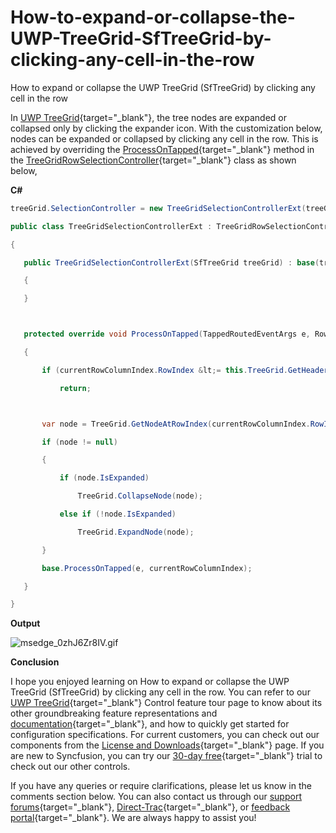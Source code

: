 # How-to-expand-or-collapse-the-UWP-TreeGrid-SfTreeGrid-by-clicking-any-cell-in-the-row
How to expand or collapse the UWP TreeGrid (SfTreeGrid) by clicking any cell in the row

In [UWP TreeGrid](https://www.syncfusion.com/uwp-ui-controls/treegrid){target="_blank"}, the tree nodes are expanded or collapsed only by clicking the expander icon. With the customization below, nodes can be expanded or collapsed by clicking any cell in the row. This is achieved by overriding the [ProcessOnTapped](https://help.syncfusion.com/cr/uwp/Syncfusion.UI.Xaml.TreeGrid.TreeGridRowSelectionController.html#Syncfusion_UI_Xaml_TreeGrid_TreeGridRowSelectionController_ProcessOnTapped_Windows_UI_Xaml_Input_TappedRoutedEventArgs_Syncfusion_UI_Xaml_ScrollAxis_RowColumnIndex_){target="_blank"} method in the [TreeGridRowSelectionController](https://help.syncfusion.com/cr/uwp/Syncfusion.UI.Xaml.TreeGrid.TreeGridRowSelectionController.html){target="_blank"} class as shown below,

**C#**
 ```C#
treeGrid.SelectionController = new TreeGridSelectionControllerExt(treeGrid);

public class TreeGridSelectionControllerExt : TreeGridRowSelectionController

{

    public TreeGridSelectionControllerExt(SfTreeGrid treeGrid) : base(treeGrid)

    {

    }

 

    protected override void ProcessOnTapped(TappedRoutedEventArgs e, RowColumnIndex currentRowColumnIndex)

    {

        if (currentRowColumnIndex.RowIndex &lt;= this.TreeGrid.GetHeaderIndex())

            return;

 

        var node = TreeGrid.GetNodeAtRowIndex(currentRowColumnIndex.RowIndex);

        if (node != null)

        {

            if (node.IsExpanded)

                TreeGrid.CollapseNode(node);

            else if (!node.IsExpanded)

                TreeGrid.ExpandNode(node);

        }

        base.ProcessOnTapped(e, currentRowColumnIndex);

    }      

} 
 ```

**Output**
  
 ![msedge_0zhJ6Zr8IV.gif](https://support.syncfusion.com/kb/agent/attachment/article/14201/inline?token=eyJhbGciOiJodHRwOi8vd3d3LnczLm9yZy8yMDAxLzA0L3htbGRzaWctbW9yZSNobWFjLXNoYTI1NiIsInR5cCI6IkpXVCJ9.eyJpZCI6IjI1Mjc0Iiwib3JnaWQiOiIzIiwiaXNzIjoic3VwcG9ydC5zeW5jZnVzaW9uLmNvbSJ9.48fvyOp5F191x2uNjMlklJM6Tj0K2u7AtPiSS_p1AJE)

**Conclusion**

​I hope you enjoyed learning on How to expand or collapse the UWP TreeGrid (SfTreeGrid) by clicking any cell in the row. You can refer to our [UWP TreeGrid](https://www.syncfusion.com/uwp-ui-controls/treegrid){target="_blank"} Control feature tour page to know about its other groundbreaking feature representations and [documentation](https://help.syncfusion.com/uwp/treegrid/getting-started){target="_blank"}, and how to quickly get started for configuration specifications. For current customers, you can check out our components from the [License and Downloads](https://www.syncfusion.com/sales/teamlicense){target="_blank"} page. If you are new to Syncfusion, you can try our [30-day free](https://www.syncfusion.com/account/manage-trials/downloads){target="_blank"} trial to check out our other controls.

If you have any queries or require clarifications, please let us know in the comments section below. You can also contact us through our [support forums](https://www.syncfusion.com/forums){target="_blank"}, [Direct-Trac](https://support.syncfusion.com/create){target="_blank"}, or [feedback portal](https://www.syncfusion.com/feedback/uwp?control=sftreegrid){target="_blank"}. We are always happy to assist you!
